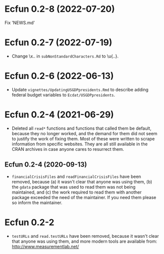 # Ecfun 0.2-8 (2022-07-20)
Fix 'NEWS.md' 

# Ecfun 0.2-7 (2022-07-19)
* Change \x.. in `subNonStandardCharacters.Rd` to \u{..}.

# Ecfun 0.2-6 (2022-06-13)
* Update `vignettes/UpdatingUSGDPpresidents.Rmd` to describe adding federal budget variables to `Ecdat/USGDPpresidents`.  

# Ecfun 0.2-4 (2021-06-29) 
* Deleted all `read*` functions and functions that called them be default, because they no longer worked, and the demand for them did not seem to justify the work of fixing them.  Most of these were written to scrape information from specific websites.  They are all still available in the CRAN archives in case anyone cares to resurrect them.  

## Ecfun 0.2-4 (2020-09-13)
* `financialCrisisFiles` and `readFinancialCrisisFiles` have been removed, because (a) it wasn't clear that anyone was using them, (b) the `gdata` package that was used to read them was not being maintained, and (c) the work required to read them with another package exceeded the need of the maintainer.  If you need them please so inform the maintainer.    

# Ecfun 0.2-2
* `testURLs` and `read.testURLs` have been removed, 
because it wasn't clear that anyone was using them, 
and more modern tools are available from:  
http://www.measurementlab.net/
